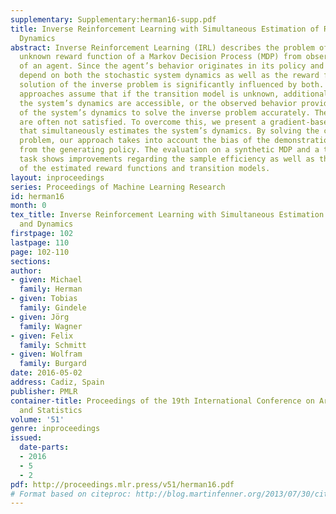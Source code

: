 ```yaml
---
supplementary: Supplementary:herman16-supp.pdf
title: Inverse Reinforcement Learning with Simultaneous Estimation of Rewards and
  Dynamics
abstract: Inverse Reinforcement Learning (IRL) describes the problem of learning an
  unknown reward function of a Markov Decision Process (MDP) from observed behavior
  of an agent. Since the agent’s behavior originates in its policy and MDP policies
  depend on both the stochastic system dynamics as well as the reward function, the
  solution of the inverse problem is significantly influenced by both. Current IRL
  approaches assume that if the transition model is unknown, additional samples from
  the system’s dynamics are accessible, or the observed behavior provides enough samples
  of the system’s dynamics to solve the inverse problem accurately. These assumptions
  are often not satisfied. To overcome this, we present a gradient-based IRL approach
  that simultaneously estimates the system’s dynamics. By solving the combined optimization
  problem, our approach takes into account the bias of the demonstrations, which stems
  from the generating policy. The evaluation on a synthetic MDP and a transfer learning
  task shows improvements regarding the sample efficiency as well as the accuracy
  of the estimated reward functions and transition models.
layout: inproceedings
series: Proceedings of Machine Learning Research
id: herman16
month: 0
tex_title: Inverse Reinforcement Learning with Simultaneous Estimation of Rewards
  and Dynamics
firstpage: 102
lastpage: 110
page: 102-110
sections: 
author:
- given: Michael
  family: Herman
- given: Tobias
  family: Gindele
- given: Jörg
  family: Wagner
- given: Felix
  family: Schmitt
- given: Wolfram
  family: Burgard
date: 2016-05-02
address: Cadiz, Spain
publisher: PMLR
container-title: Proceedings of the 19th International Conference on Artificial Intelligence
  and Statistics
volume: '51'
genre: inproceedings
issued:
  date-parts:
  - 2016
  - 5
  - 2
pdf: http://proceedings.mlr.press/v51/herman16.pdf
# Format based on citeproc: http://blog.martinfenner.org/2013/07/30/citeproc-yaml-for-bibliographies/
---
```

